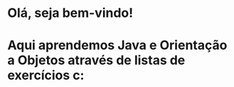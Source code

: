 # Olá, seja bem-vindo! 
# Aqui aprendemos Java e Orientação a Objetos através de listas de exercícios c:
